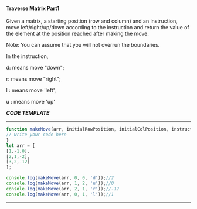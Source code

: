 #### Traverse Matrix Part1

Given a matrix, a starting position (row and column) and an instruction, move left/right/up/down according to the instruction and return the value of the element at the position reached after making the move.

Note: You can assume that you will not overrun the boundaries.

In the instruction,

d: means move "down";

r: means move "right";

l : means move 'left',

u : means move 'up'

***CODE TEMPLATE***
*****************************

```js
function makeMove(arr, initialRowPosition, initialColPosition, instruction){
// write your code here
}
let arr = [
[1,-1,0],
[2,1,-2],
[3,2,-12]
];

console.log(makeMove(arr, 0, 0, 'd'));//2
console.log(makeMove(arr, 1, 2, 'u'));//0
console.log(makeMove(arr, 2, 1, 'r'));//-12
console.log(makeMove(arr, 0, 1, 'l'));//1
```
***************************
